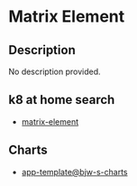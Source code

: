# Matrix Element

## Description

No description provided.

## k8 at home search

- [matrix-element](https://nanne.dev/k8s-at-home-search/#/matrix-element)

## Charts

- [app-template@bjw-s-charts](https://bjw-s.github.io/helm-charts/)
